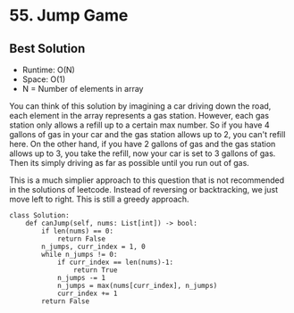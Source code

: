 # 55. Jump Game

## Best Solution
- Runtime: O(N)
- Space: O(1)
- N = Number of elements in array

You can think of this solution by imagining a car driving down the road, each element in the array represents a gas station.
However, each gas station only allows a refill up to a certain max number.
So if you have 4 gallons of gas in your car and the gas station allows up to 2, you can't refill here.
On the other hand, if you have 2 gallons of gas and the gas station allows up to 3, you take the refill, now your car is set to 3 gallons of gas.
Then its simply driving as far as possible until you run out of gas.

This is a much simplier approach to this question that is not recommended in the solutions of leetcode. 
Instead of reversing or backtracking, we just move left to right.
This is still a greedy approach.

```
class Solution:
    def canJump(self, nums: List[int]) -> bool:
        if len(nums) == 0:
            return False
        n_jumps, curr_index = 1, 0
        while n_jumps != 0:
            if curr_index == len(nums)-1:
                return True
            n_jumps -= 1
            n_jumps = max(nums[curr_index], n_jumps)
            curr_index += 1
        return False
```
